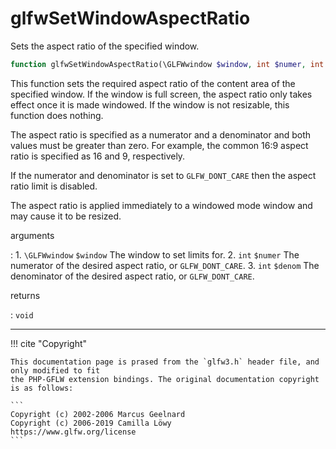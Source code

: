 # glfwSetWindowAspectRatio
Sets the aspect ratio of the specified window.

```php
function glfwSetWindowAspectRatio(\GLFWwindow $window, int $numer, int $denom) : void
```

This function sets the required aspect ratio of the content area of the
specified window. If the window is full screen, the aspect ratio only takes
effect once it is made windowed. If the window is not resizable, this
function does nothing.

The aspect ratio is specified as a numerator and a denominator and both
values must be greater than zero. For example, the common 16:9 aspect ratio
is specified as 16 and 9, respectively.

If the numerator and denominator is set to `GLFW_DONT_CARE` then the aspect
ratio limit is disabled.

The aspect ratio is applied immediately to a windowed mode window and may
cause it to be resized.

arguments

:    1. `\GLFWwindow` `$window` The window to set limits for.
    2. `int` `$numer` The numerator of the desired aspect ratio, or
    `GLFW_DONT_CARE`.
    3. `int` `$denom` The denominator of the desired aspect ratio, or
    `GLFW_DONT_CARE`.

returns

:    `void` 

---
     

!!! cite "Copyright"

    This documentation page is prased from the `glfw3.h` header file, and only modified to fit 
    the PHP-GFLW extension bindings. The original documentation copyright is as follows:

    ```
    Copyright (c) 2002-2006 Marcus Geelnard
    Copyright (c) 2006-2019 Camilla Löwy
    https://www.glfw.org/license
    ```